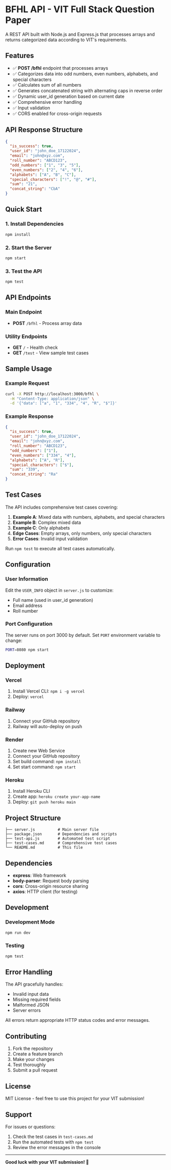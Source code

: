 # BFHL API - VIT Full Stack Question Paper

A REST API built with Node.js and Express.js that processes arrays and returns categorized data according to VIT's requirements.

## Features

- ✅ **POST /bfhl** endpoint that processes arrays
- ✅ Categorizes data into odd numbers, even numbers, alphabets, and special characters
- ✅ Calculates sum of all numbers
- ✅ Generates concatenated string with alternating caps in reverse order
- ✅ Dynamic user_id generation based on current date
- ✅ Comprehensive error handling
- ✅ Input validation
- ✅ CORS enabled for cross-origin requests

## API Response Structure

```json
{
  "is_success": true,
  "user_id": "john_doe_17122024",
  "email": "john@xyz.com",
  "roll_number": "ABCD123",
  "odd_numbers": ["1", "3", "5"],
  "even_numbers": ["2", "4", "6"],
  "alphabets": ["A", "B", "C"],
  "special_characters": ["!", "@", "#"],
  "sum": "21",
  "concat_string": "CbA"
}
```

## Quick Start

### 1. Install Dependencies
```bash
npm install
```

### 2. Start the Server
```bash
npm start
```

### 3. Test the API
```bash
npm test
```

## API Endpoints

### Main Endpoint
- **POST** `/bfhl` - Process array data

### Utility Endpoints
- **GET** `/` - Health check
- **GET** `/test` - View sample test cases

## Sample Usage

### Example Request
```bash
curl -X POST http://localhost:3000/bfhl \
  -H "Content-Type: application/json" \
  -d '{"data": ["a", "1", "334", "4", "R", "$"]}'
```

### Example Response
```json
{
  "is_success": true,
  "user_id": "john_doe_17122024",
  "email": "john@xyz.com",
  "roll_number": "ABCD123",
  "odd_numbers": ["1"],
  "even_numbers": ["334", "4"],
  "alphabets": ["A", "R"],
  "special_characters": ["$"],
  "sum": "339",
  "concat_string": "Ra"
}
```

## Test Cases

The API includes comprehensive test cases covering:

1. **Example A**: Mixed data with numbers, alphabets, and special characters
2. **Example B**: Complex mixed data
3. **Example C**: Only alphabets
4. **Edge Cases**: Empty arrays, only numbers, only special characters
5. **Error Cases**: Invalid input validation

Run `npm test` to execute all test cases automatically.

## Configuration

### User Information
Edit the `USER_INFO` object in `server.js` to customize:
- Full name (used in user_id generation)
- Email address
- Roll number

### Port Configuration
The server runs on port 3000 by default. Set `PORT` environment variable to change:
```bash
PORT=8080 npm start
```

## Deployment

### Vercel
1. Install Vercel CLI: `npm i -g vercel`
2. Deploy: `vercel`

### Railway
1. Connect your GitHub repository
2. Railway will auto-deploy on push

### Render
1. Create new Web Service
2. Connect your GitHub repository
3. Set build command: `npm install`
4. Set start command: `npm start`

### Heroku
1. Install Heroku CLI
2. Create app: `heroku create your-app-name`
3. Deploy: `git push heroku main`

## Project Structure

```
├── server.js          # Main server file
├── package.json       # Dependencies and scripts
├── test-api.js        # Automated test script
├── test-cases.md      # Comprehensive test cases
└── README.md          # This file
```

## Dependencies

- **express**: Web framework
- **body-parser**: Request body parsing
- **cors**: Cross-origin resource sharing
- **axios**: HTTP client (for testing)

## Development

### Development Mode
```bash
npm run dev
```

### Testing
```bash
npm test
```

## Error Handling

The API gracefully handles:
- Invalid input data
- Missing required fields
- Malformed JSON
- Server errors

All errors return appropriate HTTP status codes and error messages.

## Contributing

1. Fork the repository
2. Create a feature branch
3. Make your changes
4. Test thoroughly
5. Submit a pull request

## License

MIT License - feel free to use this project for your VIT submission!

## Support

For issues or questions:
1. Check the test cases in `test-cases.md`
2. Run the automated tests with `npm test`
3. Review the error messages in the console

---

**Good luck with your VIT submission! 🚀**
